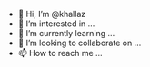 - 👋 Hi, I’m @khallaz
- 👀 I’m interested in ...
- 🌱 I’m currently learning ...
- 💞️ I’m looking to collaborate on ...
- 📫 How to reach me ...

<!---
khallaz/khallaz is a ✨ special ✨ repository because its `README.md` (this file) appears on your GitHub profile.
You can click the Preview link to take a look at your changes.
--->
